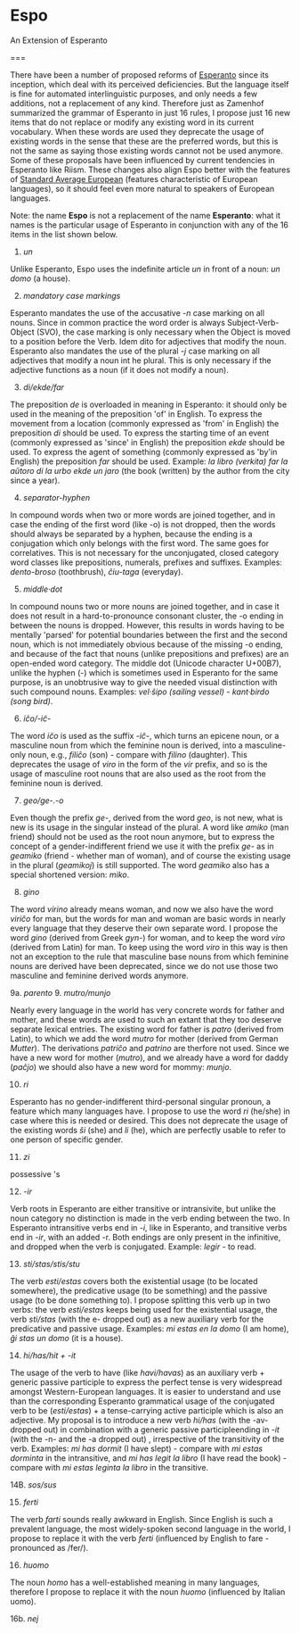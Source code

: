 # Espo

An Extension of Esperanto

===

There have been a number of proposed reforms of [Esperanto](https://en.wikipedia.org/wiki/Esperanto) since its inception, which deal with its perceived deficiencies. But the language itself is fine for automated interlinguistic purposes, and only needs a few additions, not a replacement of any kind. Therefore just as Zamenhof summarized the grammar of Esperanto in just 16 rules, I propose just 16 new items that do not replace or modify any existing word in its current vocabulary. When these words are used they deprecate the usage of existing words in the sense that these are the preferred words, but this is not the same as saying those existing words cannot not be used anymore. Some of these proposals have been influenced by current tendencies in Esperanto like Riism. These changes also align Espo better with the features of [Standard Average European](https://en.wikipedia.org/wiki/Standard_Average_European) (features characteristic of European languages), so it should feel even more natural to speakers of European languages.

Note: the name **Espo** is not a replacement of the name **Esperanto**: what it names is the particular usage of Esperanto in conjunction with any of the 16 items in the list shown below.

1. *un*

Unlike Esperanto, Espo uses the indefinite article *un* in front of a noun: *un domo* (a house).

2. *mandatory case markings*

Esperanto mandates the use of the accusative *-n* case marking on all nouns. Since in common practice the word order is always Subject-Verb-Object (SVO), the case marking is only necessary when the Object is moved to a position before the Verb. Idem dito for adjectives that modify the noun. Esperanto also mandates the use of the plural *-j* case marking on all adjectives that modify a noun int he plural. This is only necessary if the adjective functions as a noun (if it does not modify a noun).

3. *di/ekde/far*

The preposition *de* is overloaded in meaning in Esperanto: it should only be used in the meaning of the preposition 'of' in English. To express the movement from a location (commonly expressed as 'from' in English) the preposition *di* should be used. To express the starting time of an event (commonly expressed as 'since' in English) the preposition *ekde* should be used. To express the agent of something (commonly expressed as 'by'in English) the preposition *far* should be used. Example: *la libro (verkita) far la aŭtoro di la urbo ekde un jaro* (the book (written) by the author from the city since a year).

4. *separator-hyphen*

In compound words when two or more words are joined together, and in case the ending of the first word (like -o) is not dropped, then the words should always be separated by a hyphen, because the ending is a conjugation which only belongs with the first word. The same goes for correlatives. This is not necessary for the unconjugated, closed category word classes like prepositions, numerals, prefixes and suffixes. Examples: *dento-broso* (toothbrush), *ĉiu-taga* (everyday).

5. *middle·dot*

In compound nouns two or more nouns are joined together, and in case it does not result in a hard-to-pronounce consonant cluster, the -o ending in between the nouns is dropped. However, this results in words having to be mentally 'parsed' for potential boundaries between the first and the second noun, which is not immediately obvious because of the missing -o ending, and because of the fact that nouns (unlike prepositions and prefixes) are an open-ended word category. The middle dot (Unicode character U+00B7), unlike the hyphen (-) which is sometimes used in Esperanto for the same purpose, is an unobtrusive way to give the needed visual distinction with such compound nouns. Examples: *vel·ŝipo (sailing vessel)* - *kant·birdo (song bird)*.

6. *iĉo/-iĉ-*

The word *iĉo* is used as the suffix *-iĉ-*, which turns an epicene noun, or a masculine noun from which the feminine noun is derived, into a masculine-only noun, e.g., *filiĉo* (son) - compare with *filino* (daughter). This deprecates the usage of *viro* in the form of the *vir* prefix, and so is the usage of masculine root nouns that are also used as the root from the feminine noun is derived.

7. *geo/ge-.-o*

Even though the prefix *ge-*, derived from the word *geo*, is not new, what is new is its usage in the singular instead of the plural. A word like *amiko* (man friend) should not be used as the root noun anymore, but to express the concept of a gender-indifferent friend we use it with the prefix *ge-* as in *geamiko* (friend - whether man of woman), and of course the existing usage in the plural (*geamikoj*) is still supported. The word *geamiko* also has a special shortened version: *miko*.

8. *gino*

The word *virino* already means woman, and now we also have the word *viriĉo* for man, but the words for man and woman are basic words in nearly every language that they deserve their own separate word. I propose the word *gino* (derived from Greek _gyn-_) for woman, and to keep the word *viro* (derived from Latin) for man. To keep using the word *viro* in this way is then not an exception to the rule that masculine base nouns from which feminine nouns are derived have been deprecated, since we do not use those two masculine and feminine derived words anymore.

9a. *parento*
9. *mutro/munjo*

Nearly every language in the world has very concrete words for father and mother, and these words are used to such an extant that they too deserve separate lexical entries. The existing word for father is *patro* (derived from Latin), to which we add the word *mutro* for mother (derived from German _Mutter_). The derivations *patriĉo* and *patrino* are therfore not used. Since we have a new word for mother (*mutro*), and we already have a word for daddy (*paĉjo*) we should also have a new word for mommy: *munjo*.

10. *ri* 

Esperanto has no gender-indifferent third-personal singular pronoun, a feature which many languages have. I propose to use the word *ri* (he/she) in case where this is needed or desired. This does not deprecate the usage of the existing words *ŝi* (she) and *li* (he), which are perfectly usable to refer to one person of specific gender.

11. *zi*

possessive 's

12. *-ir*

Verb roots in Esperanto are either transitive or intransivite, but unlike the noun category no distinction is made in the verb ending between the two. In Esperanto intransitive verbs end in *-i*, like in Esperanto, and transitive verbs end in *-ir*, with an added -r. Both endings are only present in the infinitive, and dropped when the verb is conjugated. Example: *legir* - to read.

13. *sti/stas/stis/stu*

The verb *esti/estas* covers both the existential usage (to be located somewhere), the predicative usage (to be something) and the passive usage (to be done something to). I propose splitting this verb up in two verbs: the verb *esti/estas* keeps being used for the existential usage, the verb *sti/stas* (with the e- dropped out) as a new auxiliary verb for the predicative and passive usage. Examples: *mi estas en la domo* (I am home), *ĝi stas un domo* (it is a house).

14. *hi/has/hit + -it*

The usage of the verb to have (like *havi/havas*) as an auxiliary verb + generic passive participle to express the perfect tense is very widespread amongst Western-European languages. It is easier to understand and use than the corresponding Esperanto grammatical usage of the conjugated verb to be (*esti/estas*) + a tense-carrying active participle which is also an adjective. My proposal is to introduce a new verb *hi/has* (with the -av- dropped out) in combination with a generic passive participleending in *-it* (with the -n- and the -a dropped out) , irrespective of the transitivity of the verb. Examples: *mi has dormit* (I have slept) - compare with *mi estas dorminta* in the intransitive, and *mi has legit la libro* (I have read the book) - compare with *mi estas leginta la libro* in the transitive.

14B. *sos/sus*

15. *ferti*

The verb *farti* sounds really awkward in English. Since English is such a prevalent language, the most widely-spoken second language in the world, I propose to replace it with the verb *ferti* (influenced by English to fare - pronounced as /fer/).

16. *huomo*

The noun *homo* has a well-established meaning in many languages, therefore I propose to replace it with the noun *huomo* (influenced by Italian uomo).

16b. *nej*
